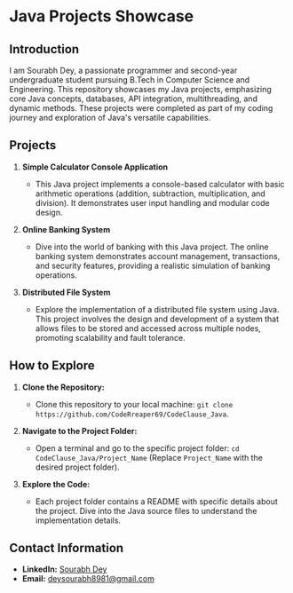 # Java Projects Showcase

## Introduction

I am Sourabh Dey, a passionate programmer and second-year undergraduate student pursuing B.Tech in Computer Science and Engineering. This repository showcases my Java projects, emphasizing core Java concepts, databases, API integration, multithreading, and dynamic methods. These projects were completed as part of my coding journey and exploration of Java's versatile capabilities.

## Projects

1. **Simple Calculator Console Application**
   - This Java project implements a console-based calculator with basic arithmetic operations (addition, subtraction, multiplication, and division). It demonstrates user input handling and modular code design.

2. **Online Banking System**
   - Dive into the world of banking with this Java project. The online banking system demonstrates account management, transactions, and security features, providing a realistic simulation of banking operations.

3. **Distributed File System**
   - Explore the implementation of a distributed file system using Java. This project involves the design and development of a system that allows files to be stored and accessed across multiple nodes, promoting scalability and fault tolerance.

## How to Explore

1. **Clone the Repository:**
   - Clone this repository to your local machine: `git clone https://github.com/CodeRreaper69/CodeClause_Java`.

2. **Navigate to the Project Folder:**
   - Open a terminal and go to the specific project folder: `cd CodeClause_Java/Project_Name` (Replace `Project_Name` with the desired project folder).

3. **Explore the Code:**
   - Each project folder contains a README with specific details about the project. Dive into the Java source files to understand the implementation details.

## Contact Information

- **LinkedIn:** [Sourabh Dey]([https://www.linkedin.com/in/sourabh-dey])
- **Email:** deysourabh8981@gmail.com
